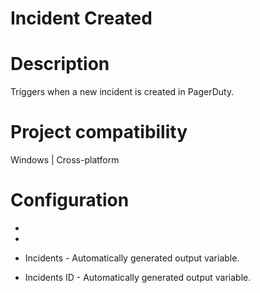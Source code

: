 ﻿# Incident Created

# Description

Triggers when a new incident is created in PagerDuty.

# Project compatibility

Windows | Cross-platform

# Configuration

* 
* 





* Incidents - Automatically generated output variable.
* Incidents ID - Automatically generated output variable.
